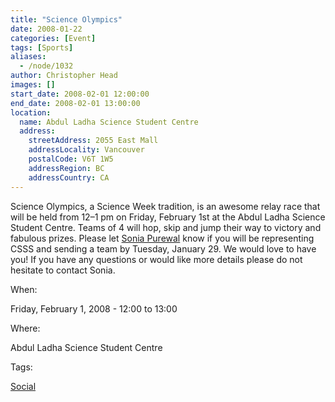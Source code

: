```yaml
---
title: "Science Olympics"
date: 2008-01-22
categories: [Event]
tags: [Sports]
aliases:
  - /node/1032
author: Christopher Head
images: []
start_date: 2008-02-01 12:00:00
end_date: 2008-02-01 13:00:00
location:
  name: Abdul Ladha Science Student Centre
  address:
    streetAddress: 2055 East Mall
    addressLocality: Vancouver
    postalCode: V6T 1W5
    addressRegion: BC
    addressCountry: CA
---
```


Science Olympics, a Science Week tradition, is an awesome relay race that will be held from 12–1 pm on Friday, February 1st at the Abdul Ladha Science Student Centre. Teams of 4 will hop, skip and jump their way to victory and fabulous prizes. Please let [Sonia Purewal](/cdn-cgi/l/email-protection#91e2e1fee3e5e2bfe2e4e2d1f6fcf0f8fdbff2fefc) know if you will be representing CSSS and sending a team by Tuesday, January 29. We would love to have you! If you have any questions or would like more details please do not hesitate to contact Sonia.

When:

Friday, February 1, 2008 - 12:00 to 13:00

Where:

Abdul Ladha Science Student Centre

Tags:

[Social](/social)
